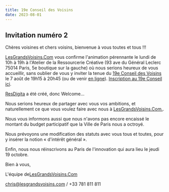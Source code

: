 ```yaml
---
title: 19e Conseil des Voisins
date: 2023-08-01
---
```


## Invitation numéro 2

Chères voisines et chers voisins, bienvenue à vous toutes et tous !!!

[LesGrandsVoisins.Com](https://www.lesgrandsvoisins.com) vous confirme l'animation pérennante le lundi de 10h à 19h à l'Atelier de la Ressourcerie Créative (93 ave du Général Leclerc 75014 Paris, 5e boutique sur la gauche) où nous serions heureux de vous accueillir, sans oublier de vous y inviter la tenue du [19e Conseil des Voisins](https://www.lesgrandsvoisins.com/coop/conseils-des-voisins/19e-conseil/) le 7 août de 19h15 à 20h45 (ou de venir [en ligne](https://meet.lesgrandsvoisins.com)).  [Inscription au 19e Conseil ici](https://ooo.lesgrandsvoisins.com/event/19e-conseil-des-voisins-paris-14e-et-en-ligne-36/register).

[ResDigita](wwwresdigitacom.md) a été créé, donc Welcome...

Nous serions heureux de partager avec vous vos ambitions, et naturellement ce que vous voulez faire avec nous à [LesGrandsVoisins.Com.](https://www.lesgrandsvoisins.com). 

Nous vous informons aussi que nous n'avons pas encore encaissé le montant du budget participatif que la Ville de Paris nous a octroyé. 

Nous prévoyons une modification des statuts avec vous tous et toutes, pour y insérer la notion « d'intérêt général ».

Enfin, nous nous réinscrivons au Paris de l'innovation qui aura lieu le jeudi 19 octobre. 

Bien à vous,

L'équipe de[LesGrandsVoisins.Com](https://www.lesgrandsvoisins.com) 

chris@lesgrandsvoisins.com / +33 781 811 811